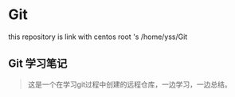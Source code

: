 # Git
this repository is link with centos root 's /home/yss/Git
## Git 学习笔记
>这是一个在学习git过程中创建的远程仓库，一边学习，一边总结。
